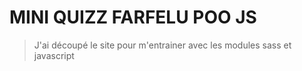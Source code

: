 # MINI QUIZZ FARFELU POO JS

 > J'ai découpé le site pour m'entrainer avec les modules sass et javascript

 